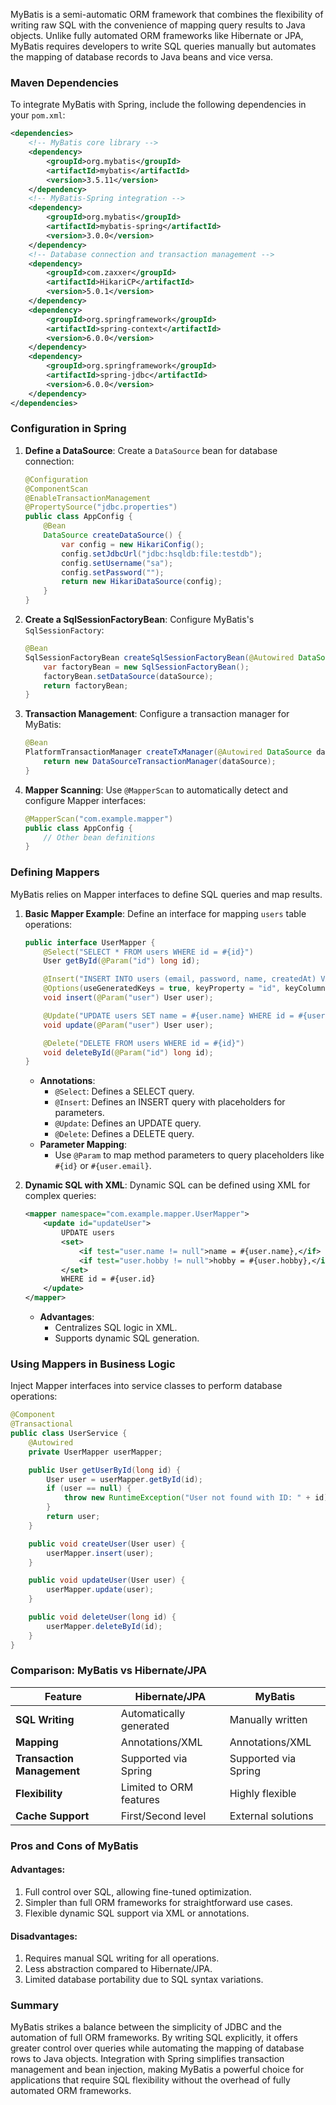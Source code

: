 
MyBatis is a semi-automatic ORM framework that combines the flexibility of writing raw SQL with the convenience of mapping query results to Java objects. Unlike fully automated ORM frameworks like Hibernate or JPA, MyBatis requires developers to write SQL queries manually but automates the mapping of database records to Java beans and vice versa.

### Maven Dependencies

To integrate MyBatis with Spring, include the following dependencies in your `pom.xml`:

```xml
<dependencies>
    <!-- MyBatis core library -->
    <dependency>
        <groupId>org.mybatis</groupId>
        <artifactId>mybatis</artifactId>
        <version>3.5.11</version>
    </dependency>
    <!-- MyBatis-Spring integration -->
    <dependency>
        <groupId>org.mybatis</groupId>
        <artifactId>mybatis-spring</artifactId>
        <version>3.0.0</version>
    </dependency>
    <!-- Database connection and transaction management -->
    <dependency>
        <groupId>com.zaxxer</groupId>
        <artifactId>HikariCP</artifactId>
        <version>5.0.1</version>
    </dependency>
    <dependency>
        <groupId>org.springframework</groupId>
        <artifactId>spring-context</artifactId>
        <version>6.0.0</version>
    </dependency>
    <dependency>
        <groupId>org.springframework</groupId>
        <artifactId>spring-jdbc</artifactId>
        <version>6.0.0</version>
    </dependency>
</dependencies>
```

### Configuration in Spring

1. **Define a DataSource**: Create a `DataSource` bean for database connection:
    
    ```java
    @Configuration
    @ComponentScan
    @EnableTransactionManagement
    @PropertySource("jdbc.properties")
    public class AppConfig {
        @Bean
        DataSource createDataSource() {
            var config = new HikariConfig();
            config.setJdbcUrl("jdbc:hsqldb:file:testdb");
            config.setUsername("sa");
            config.setPassword("");
            return new HikariDataSource(config);
        }
    }
    ```
    
2. **Create a SqlSessionFactoryBean**: Configure MyBatis's `SqlSessionFactory`:
    
    ```java
    @Bean
    SqlSessionFactoryBean createSqlSessionFactoryBean(@Autowired DataSource dataSource) {
        var factoryBean = new SqlSessionFactoryBean();
        factoryBean.setDataSource(dataSource);
        return factoryBean;
    }
    ```
    
3. **Transaction Management**: Configure a transaction manager for MyBatis:
    
    ```java
    @Bean
    PlatformTransactionManager createTxManager(@Autowired DataSource dataSource) {
        return new DataSourceTransactionManager(dataSource);
    }
    ```
    
4. **Mapper Scanning**: Use `@MapperScan` to automatically detect and configure Mapper interfaces:
    
    ```java
    @MapperScan("com.example.mapper")
    public class AppConfig {
        // Other bean definitions
    }
    ```

### Defining Mappers

MyBatis relies on Mapper interfaces to define SQL queries and map results.

1. **Basic Mapper Example**: Define an interface for mapping `users` table operations:
    
    ```java
    public interface UserMapper {
        @Select("SELECT * FROM users WHERE id = #{id}")
        User getById(@Param("id") long id);
    
        @Insert("INSERT INTO users (email, password, name, createdAt) VALUES (#{user.email}, #{user.password}, #{user.name}, #{user.createdAt})")
        @Options(useGeneratedKeys = true, keyProperty = "id", keyColumn = "id")
        void insert(@Param("user") User user);
    
        @Update("UPDATE users SET name = #{user.name} WHERE id = #{user.id}")
        void update(@Param("user") User user);
    
        @Delete("DELETE FROM users WHERE id = #{id}")
        void deleteById(@Param("id") long id);
    }
    ```
    
    - **Annotations**:
        - `@Select`: Defines a SELECT query.
        - `@Insert`: Defines an INSERT query with placeholders for parameters.
        - `@Update`: Defines an UPDATE query.
        - `@Delete`: Defines a DELETE query.
    - **Parameter Mapping**:
        - Use `@Param` to map method parameters to query placeholders like `#{id}` or `#{user.email}`.
2. **Dynamic SQL with XML**: Dynamic SQL can be defined using XML for complex queries:
    
    ```xml
    <mapper namespace="com.example.mapper.UserMapper">
        <update id="updateUser">
            UPDATE users
            <set>
                <if test="user.name != null">name = #{user.name},</if>
                <if test="user.hobby != null">hobby = #{user.hobby},</if>
            </set>
            WHERE id = #{user.id}
        </update>
    </mapper>
    ```
    
    - **Advantages**:
        - Centralizes SQL logic in XML.
        - Supports dynamic SQL generation.

### Using Mappers in Business Logic

Inject Mapper interfaces into service classes to perform database operations:

```java
@Component
@Transactional
public class UserService {
    @Autowired
    private UserMapper userMapper;

    public User getUserById(long id) {
        User user = userMapper.getById(id);
        if (user == null) {
            throw new RuntimeException("User not found with ID: " + id);
        }
        return user;
    }

    public void createUser(User user) {
        userMapper.insert(user);
    }

    public void updateUser(User user) {
        userMapper.update(user);
    }

    public void deleteUser(long id) {
        userMapper.deleteById(id);
    }
}
```

### Comparison: MyBatis vs Hibernate/JPA

|Feature|Hibernate/JPA|MyBatis|
|---|---|---|
|**SQL Writing**|Automatically generated|Manually written|
|**Mapping**|Annotations/XML|Annotations/XML|
|**Transaction Management**|Supported via Spring|Supported via Spring|
|**Flexibility**|Limited to ORM features|Highly flexible|
|**Cache Support**|First/Second level|External solutions|

### Pros and Cons of MyBatis

#### **Advantages**:

1. Full control over SQL, allowing fine-tuned optimization.
2. Simpler than full ORM frameworks for straightforward use cases.
3. Flexible dynamic SQL support via XML or annotations.

#### **Disadvantages**:

1. Requires manual SQL writing for all operations.
2. Less abstraction compared to Hibernate/JPA.
3. Limited database portability due to SQL syntax variations.

### Summary

MyBatis strikes a balance between the simplicity of JDBC and the automation of full ORM frameworks. By writing SQL explicitly, it offers greater control over queries while automating the mapping of database rows to Java objects. Integration with Spring simplifies transaction management and bean injection, making MyBatis a powerful choice for applications that require SQL flexibility without the overhead of fully automated ORM frameworks.